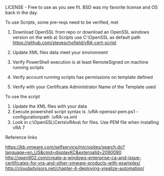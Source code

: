 LICENSE - Free to use as you see fit.  BSD was my favorite license and OS back in the day.  

To use Scripts, some pre-reqs need to be verified, met

1) Download OpenSSL from repo or download an OpenSSL windows version on the web
	a) Scripts use C:\OpenSSL as default path
	https://github.com/steveschofield/vRA-cert-script
	
2) Update XML files data meet your environment
3) Verify PowerShell execution is at least RemoteSigned on machine running scripts
4) Verify account running scripts has permissions on template defined
5) Verify with your Certificate Administrator Name of the Template used

To use the script

1) Update the XML files with your data
2) Execute powershell script syntax is .\vRA-openssl-pem.ps1 -configurationpath .\vRA-va.xml
3) Look in c:\OpenSSL\Certs\vRAva\ for files. Use PEM file when installing vRA 7

Reference links

https://kb.vmware.com/selfservice/microsites/search.do?language=en_US&cmd=displayKC&externalId=2090090
http://open902.com/create-a-windows-enterprise-ca-and-issue-certificates-for-vra-and-other-vmware-products-with-examples/
http://cloudadvisors.net/chapter-4-deploying-vrealize-automation/
